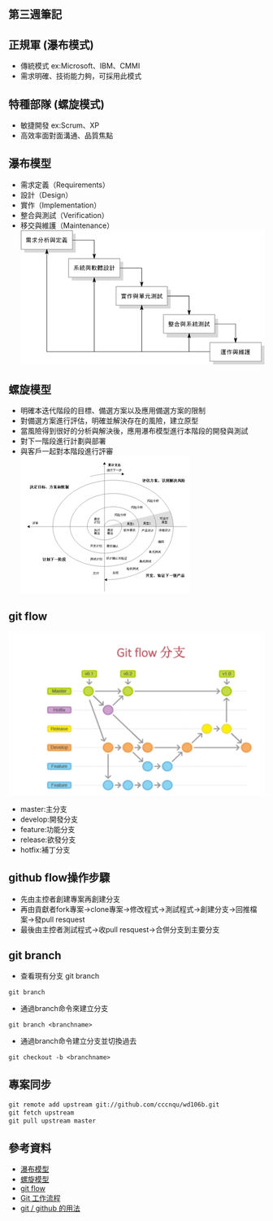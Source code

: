 ## 第三週筆記
## 正規軍 (瀑布模式)
* 傳統模式 ex:Microsoft、IBM、CMMI
* 需求明確、技術能力夠，可採用此模式
## 特種部隊 (螺旋模式)
* 敏捷開發 ex:Scrum、XP
* 高效率面對面溝通、品質焦點
## 瀑布模型
* 需求定義（Requirements）
* 設計（Design）
* 實作（Implementation）
* 整合與測試（Verification）
* 移交與維護（Maintenance）
![pic2](https://github.com/www-abcdefg/sa110a/blob/master/pic/week3/pic2.png)
## 螺旋模型
* 明確本迭代階段的目標、備選方案以及應用備選方案的限制
* 對備選方案進行評估，明確並解決存在的風險，建立原型
* 當風險得到很好的分析與解決後，應用瀑布模型進行本階段的開發與測試
* 對下一階段進行計劃與部署
* 與客戶一起對本階段進行評審
![pic1](https://github.com/www-abcdefg/sa110a/blob/master/pic/week3/pic1.png)
## git flow
![pic3](https://github.com/www-abcdefg/sa110a/blob/master/pic/week3/pic3.png)
* master:主分支
* develop:開發分支
* feature:功能分支
* release:欲發分支
* hotfix:補丁分支
## github flow操作步驟
* 先由主控者創建專案再創建分支
* 再由貢獻者fork專案->clone專案->修改程式->測試程式->創建分支->回推檔案->發pull resquest
* 最後由主控者測試程式->收pull resquest->合併分支到主要分支
## git branch
* 查看現有分支 git branch
```
git branch
```
* 通過branch命令來建立分支
``` 
git branch <branchname>
```
* 通過branch命令建立分支並切換過去
```
git checkout -b <branchname>
```
## 專案同步
```
git remote add upstream git://github.com/cccnqu/wd106b.git
git fetch upstream
git pull upstream master
```
## 參考資料
* [瀑布模型](https://zh.wikipedia.org/wiki/%E7%80%91%E5%B8%83%E6%A8%A1%E5%9E%8B)
* [螺旋模型](https://zh.wikipedia.org/wiki/%E8%9E%BA%E6%97%8B%E6%A8%A1%E5%9E%8B)
* [git flow](https://www.ruanyifeng.com/blog/2015/12/git-workflow.html)
* [Git 工作流程](https://www.ruanyifeng.com/blog/2015/12/git-workflow.html)
* [git / github 的用法](https://programmermedia.org/root/%E9%99%B3%E9%8D%BE%E8%AA%A0/%E6%8A%80%E8%83%BD/git.md)